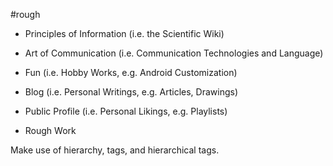 #rough

- Principles of Information (i.e. the Scientific Wiki)
- Art of Communication (i.e. Communication Technologies and Language)

- Fun (i.e. Hobby Works, e.g. Android Customization)
- Blog (i.e. Personal Writings, e.g. Articles, Drawings)
- Public Profile (i.e. Personal Likings, e.g. Playlists)

- Rough Work

Make use of hierarchy, tags, and hierarchical tags.